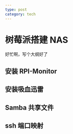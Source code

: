 ```yaml
---
type: post
category: tech
---
```


# 树莓派搭建 NAS

好忙啊，写个大纲好了

## 安装 RPI-Monitor

## 安装吸血迅雷

## Samba 共享文件

## ssh 端口映射
